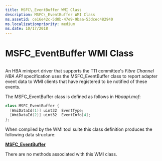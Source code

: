 ```yaml
---
title: MSFC\_EventBuffer WMI Class
description: MSFC\_EventBuffer WMI Class
ms.assetid: ce16e42c-5d0b-47e9-9baa-53dcec482940
ms.localizationpriority: medium
ms.date: 10/17/2018
---
```


# MSFC\_EventBuffer WMI Class


## <span id="ddk_msfc_eventbuffer_wmi_class_kr"></span><span id="DDK_MSFC_EVENTBUFFER_WMI_CLASS_KR"></span>


An HBA miniport driver that supports the T11 committee's *Fibre Channel HBA API* specification uses the MSFC\_EventBuffer class to report adapter event data to WMI clients that have registered to be notified of these events.

The MSFC\_EventBuffer class is defined as follows in *Hbaapi.mof*:

```cpp
class MSFC_EventBuffer { 
  [WmiDataId(1)] uint32  EventType;
  [WmiDataId(2)] uint32  EventInfo[4];
};
```

When compiled by the WMI tool suite this class definition produces the following data structure:

[**MSFC\_EventBuffer**](/windows-hardware/drivers/ddi/hbapiwmi/ns-hbapiwmi-_msfc_eventbuffer)

There are no methods associated with this WMI class.

 

